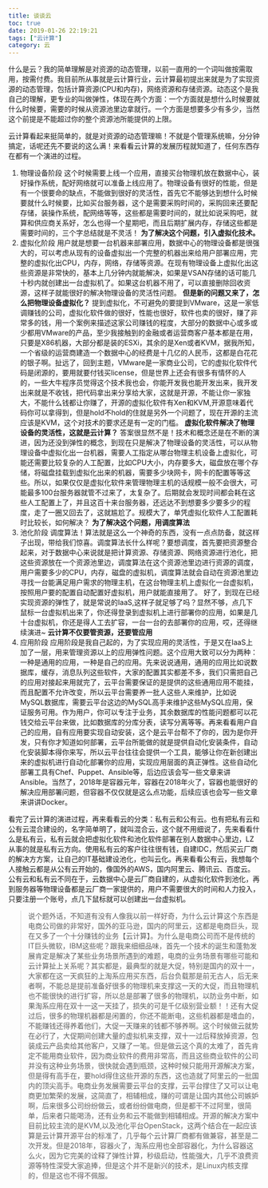 ```yaml
---
title: 谈谈云
toc: true
date: 2019-01-26 22:19:21
tags: ["云计算"]
category: 云
---
```


什么是云？我的简单理解是对资源的动态管理，以前一直用的一个词叫做按需取用，按需付费。我目前所从事就是云计算行业，云计算最初提出来就是为了实现资源的动态管理，包括计算资源(CPU和内存)，网络资源和存储资源。动态这个是我自己的理解，更专业的叫做弹性，体现在两个方面：一个方面就是想什么时候要就什么时候要，需要的时候从资源池里边拿就行。一个方面是想要多少有多少，当然这个前提是不能超过你的整个资源池所能提供的上限。
<!-- more -->
云计算看起来挺简单的，就是对资源的动态管理嘛！不就是个管理系统嘛，分分钟搞定，话呢还先不要说的这么满！来看看云计算的发展历程就知道了，任何东西存在都有一个演进的过程。

1. 物理设备阶段
这个时候需要上线一个应用，直接买台物理机放在数据中心，装好操作系统，配好网络就可以准备上线应用了。物理设备有很好的性能，但是有一个很要命的缺点，不能做到很好的灵活性，首先它不能够达到想什么时候要就什么时候要，比如买台服务器，这个是需要采购时间的，采购回来还要配存储，装操作系统，配网络等等，这些都是需要时间的，就比如说采购吧，就算和供应商关系好，怎么也得一个星期吧，而且后期扩展内存，存储这些都是需要时间的，三个字总结就是不灵活！
**为了解决这个问题，引入虚拟化技术。**
2. 虚拟化阶段
用户就是想要一台机器来部署应用，数据中心的物理设备都是很强大的，可以考虑从现有的设备虚拟出一个完整的机器出来给用户部署应用，完整的虚拟化出CPU，内存，网络，存储等资源。在现有物理设备上虚拟化出这些资源是非常快的，基本上几分钟内就能解决，如果是VSAN存储的话可能几十秒内就创建出一台虚拟机了。如果这台机器不用了，可以直接删除回收资源，这样子就能很好的解决物理设备的灵活性问题。
**但是新的问题又来了，怎么把物理设备虚拟化？**
提到虚拟化，不可避免的要提到VMware，这是一家低调赚钱的公司，虚拟化软件做的很好，性能也很好，软件也卖的很好，赚了非常多的钱，用一个案例来描述这家公司赚钱的程度，大部分的数据中心或多或少都用VMware的产品，至少我接触到的金融或者运营商客户基本都是在用，只要是X86机器，大部分都是装的ESXi，其余的是Xen或者KVM，据我所知，一个省级的运营商建造一个数据中心的经费是十几亿的人民币，这都是白花花的银子啊。扯远了，回到主题，VMware是一家商业公司，它的虚拟化软件代码是闭源的，要用就要付钱买license，但是世界上还会有很多有情怀的人的，一些大牛程序员觉得这个技术我也会，你能开发我也能开发出来，我开发出来就是不收钱，把代码拿出来分享给大家，这就是开源，不能让你一家独大，不能什么钱都让你赚了，开源的虚拟化软件有Xen和KVM,开源意味着代码你可以拿得到，但是hold不hold的住就是另外一个问题了，现在开源的主流应该是KVM，这个对技术的要求还是有一定的门槛。
**虚拟化软件解决了物理设备的灵活性，这就是云计算？**
答案很显然不是！技术和概念还是在不断的演进，因为还没到弹性的概念，到现在只是解决了物理设备的灵活性，可以从物理设备中虚拟化出一台机器，需要人工指定从哪台物理主机设备上虚拟化，可能还需要比较复杂的人工配置，比如CPU大小，内存要多大，磁盘放在哪个存储，将磁盘挂载到虚拟化出来的机器，需要多少块网卡，网卡的配置等等这些。所以，如果仅仅是虚拟化软件来管理物理主机的话规模一般不会很大，可能最多100台服务器就管不过来了，太复杂了。后期就会发现时间都会耗在这些人工配置上了，并且这百十来台服务器，还远达不到想要多少要多少的程度，走了一圈又回去了，这就尴尬了。规模大了，单凭虚拟化软件人工配置耗时比较长，如何解决？
**为了解决这个问题，用调度算法**
3.  池化阶段
调度算法！算法就是这么一个神奇的东西，没有一点点防备，就这样子出现，带给我们惊喜。调度算法长什么样呢？要想调度，首先要把资源整合起来，对于数据中心来说就是把计算资源、存储资源、网络资源进行池化，把这些资源放在一个资源池里边，调度算法在这个资源池里边进行资源的调度，用户需要多少的CPU，内存，磁盘的虚拟机，调度算法就会自动在资源池里边寻找一台能满足用户需求的物理主机，在这台物理主机上虚拟化一台虚拟机，按照用户要的配置自动配置好虚拟机，用户就能直接用了。
好了，到现在已经实现资源的弹性了，就是常说的IaaS,这样子就足够了吗？显然不够，点几下鼠标一台虚拟机出来了，你还得登录到虚拟机上进行部署你的应用，如果是几十台虚拟机，你还是得人工去扩容，一台一台的去部署你的应用，哎，还得继续演进~
**云计算不仅要管资源，还要管应用**
4. 应用阶段
应用阶段是我自己起的，为了实现应用的灵活性，于是又在IaaS上加了一层，用来管理资源以上的应用弹性问题。这个应用大致可以分为两种：一种是通用的应用，一种是自己的应用。先来说说通用，通用的应用比如说数据库，缓存，消息队列这些软件，大家的配置其实都差不多，我们只需把自己的应用对接起来用就完了，云平台需要保证的是提供的这些通用应用不能挂，而且配置不允许改变，所以云平台需要养一批人这些人来维护，比如说MySQL数据库，需要云平台这边的MySQL高手来维护这些MySQL应用，保证服务可用。作为用户，你可以专注于业务，其余数据库的性能问题都可以花钱交给云平台来做，比如数据库的分库分表，读写分离等等。再来看看用户自己的应用，自有应用要实现自动安装，这个是云平台帮不了你的，因为是你开发，只有你才知道如何部署，云平台所能做的就是提供自动化安装条件，自动化安装脚本得你来写，所以云平台往往会提供一个工具，能够让你在新创建出来的虚拟机进行自动化部署你的应用，实现应用层面的真正弹性。这些自动化部署工具有Chef、Puppet、Ansible等，后边应该会写一些文章来讲Ansible。当然了，2018年是容器元年，容器在2018年火了，容器也能很好的解决应用部署问题，但容器不仅仅就是这么点功能，后续应该也会写一些文章来讲讲Docker。

看完了云计算的演进过程，再来看看云的分类：私有云和公有云。也有把私有云和公有云混合建设的，名字简单明了，就叫混合云，这个就不用细说了，先来看看什么是私有云，私有云就会把虚拟化软件和池化软件部署在别人数据中心里边，LZ从事的就是私有云方向。使用私有云的客户往往很有钱，自建IDC，然后买云厂商的解决方方案，让自己的IT基础建设池化，也叫云化。再来看看公有云，我想每个人接触云都是从公有云开始的，像国外的AWS，国内阿里云、腾讯云、百度云。公有云和私有云不同在于，云数据中心是云厂商自建的，从虚拟化软件到池化，再到服务器等物理设备都是云厂商一家提供的，用户不需要很大的时间和人力投入，只要注册一个账号，点几下鼠标就可以创建出一台虚拟机。

> 说个题外话，不知道有没有人像我以前一样好奇，为什么云计算这个东西是电商公司做的非常好，国外的亚马逊，国内的阿里云，这都是电商巨头，现在又多了一个十分赚钱的业务【云计算】。为什么是电商公司而不是传统的IT巨头微软，IBM这些呢？跟我来细细品味，首先一个技术的诞生和蓬勃发展肯定是解决了某些业务场景所遇到的难题，电商的业务场景有哪些可能和云计算扯上关系呢？其实都是，最典型的就是大促，特别是国内的双十一，大家都在这一天疯狂的上淘系应用买东西，后台负载那是前无古人，后无来者啊，不能总是提前准备好很多的物理机来支撑这一天的大促，而且物理机也不能很快的进行扩容，所以总是部署了很多的物理机，以防业务中断，如果淘系应用在双十一这一天挂了，损失的可是千亿级别营业额！！还有大促过后，很多的物理机器都是闲置的，你还不能断电，这些机器都是嗜血的，不能赚钱还得养着他们，大促一天赚来的钱都不够养啊。这个时候做云就势在必行了，大促期间创建大量的虚拟机来支撑，双十一过后释放掉资源，包装成云产品卖给其他客户，又赚了一笔。但是做云这个真的太难了，首先肯定不能用商业软件，因为商业软件的费用非常高，而且这些商业软件的公司并没有这种业务场景，很快就会遇到瓶颈，这种时候只能用开源解决方案，但是得有高手在，要hold得住这些开源的东西，这也造就了阿里云的一批国内的顶尖高手。电商业务发展需要云平台的支撑，云平台撑住了又可以让电商更加繁荣的发展，这简直了，相辅相成，赚的可谓是让国内其他公司嫉妒啊，后来很多公司纷纷做云，或者纷纷做电商，但是都干不过阿里，很简单，后来者只能喝汤，还有业务和云不能做到相辅相成。开源的解决方案中目前比较主流的是KVM,以及池化平台OpenStack，这两个结合在一起应该算是云计算开源平台的标准了，几乎每个云计算厂商都有做兼容，甚至是二次开发。但是2018年，容器火了，淘系应用也全部容器化，为什么容器这么火，因为它完美的诠释了弹性计算，秒级启动，性能强大，几乎不浪费资源等特性深受大家追捧，但是这个并不是新兴的技术，是Linux内核支撑的，但是这也不得不佩服。



